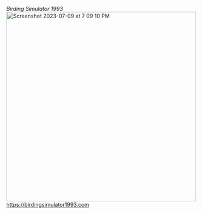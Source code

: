 _Birding Simulator 1993_ <br>
<img width="500" alt="Screenshot 2023-07-09 at 7 09 10 PM" src="https://github.com/amad-a/birding-simulator-1993/assets/36000045/081eb49d-fdf3-4efe-b6ca-89b174b45aee"><br>
<a href="https://birdingsimulator1993.com">https://birdingsimulator1993.com</a> 

